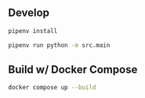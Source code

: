 ## Develop

```bash
pipenv install

pipenv run python -m src.main
```

## Build w/ Docker Compose

```bash
docker compose up --build
```

